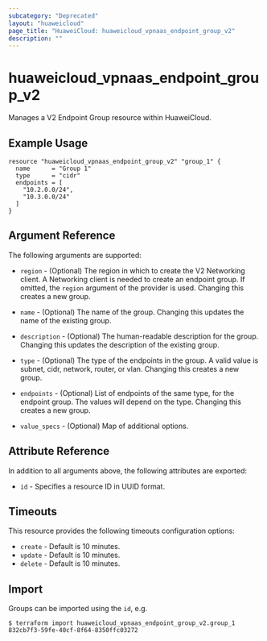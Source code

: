 ```yaml
---
subcategory: "Deprecated"
layout: "huaweicloud"
page_title: "HuaweiCloud: huaweicloud_vpnaas_endpoint_group_v2"
description: ""
---
```


# huaweicloud_vpnaas_endpoint_group_v2

Manages a V2 Endpoint Group resource within HuaweiCloud.

## Example Usage

```hcl
resource "huaweicloud_vpnaas_endpoint_group_v2" "group_1" {
  name      = "Group 1"
  type      = "cidr"
  endpoints = [
    "10.2.0.0/24",
    "10.3.0.0/24"
  ]
}
```

## Argument Reference

The following arguments are supported:

* `region` - (Optional) The region in which to create the V2 Networking client. A Networking client is needed to create
  an endpoint group. If omitted, the
  `region` argument of the provider is used. Changing this creates a new group.

* `name` - (Optional) The name of the group. Changing this updates the name of the existing group.

* `description` - (Optional) The human-readable description for the group. Changing this updates the description of the
  existing group.

* `type` - (Optional) The type of the endpoints in the group. A valid value is subnet, cidr, network, router, or vlan.
  Changing this creates a new group.

* `endpoints` - (Optional) List of endpoints of the same type, for the endpoint group. The values will depend on the
  type. Changing this creates a new group.

* `value_specs` - (Optional) Map of additional options.

## Attribute Reference

In addition to all arguments above, the following attributes are exported:

* `id` - Specifies a resource ID in UUID format.

## Timeouts

This resource provides the following timeouts configuration options:

* `create` - Default is 10 minutes.
* `update` - Default is 10 minutes.
* `delete` - Default is 10 minutes.

## Import

Groups can be imported using the `id`, e.g.

```
$ terraform import huaweicloud_vpnaas_endpoint_group_v2.group_1 832cb7f3-59fe-40cf-8f64-8350ffc03272
```
